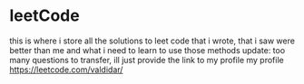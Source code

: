 # leetCode
this is where i store all the solutions to leet code that i wrote, that i saw were better than me and what i need to learn to use those methods
update: too many questions to transfer, ill just provide the link to my profile
my profile
https://leetcode.com/valdidar/
